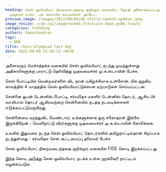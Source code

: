```yaml
---
heading: செஸ் ஒலிம்பியாட் நிறைவடைந்ததை குறிக்கும் வகையில், ஜோதி அணைக்கப்பட்டது.
  முதல்வர் உரை. பல சுவாரசிய சம்பவங்கள் அப்டேட்.
preview_image: /images/2022/08/09/mk-stalin-speech-update.jpeg
image_resize: /cdn-cgi/image/w=640,fit=scale-down,q=80,f=auto
categories: trending
authors: Ramachandran
tags:
  - DMK
title: chess-olympiad-last-day
date: 2022-08-09 23:56:13 +0530
---
```

அனைவரும் மெச்சத்தக்க வகையில் செஸ் ஒலிம்பியாட் நடந்து முடிந்துள்ளது. அதிகாரிகளுக்கு பாராட்டு தெரிவித்து முதலமைச்சர் மு.க.ஸ்டாலின் பேச்சு.

செஸ் போட்டியில் வென்றவர்களை விட நான் மகிழ்ச்சியாக உள்ளேன். மிக குறுகிய காலத்தில் 4 மாதத்தில் செஸ் ஒலிம்பியாட்டுக்கான ஏற்பாடுகள் செய்யப்பட்டன.

சென்னை ஓபன் டென்னிஸ் போட்டி, சர்வதேச மகளிர் டென்னிஸ் தொடர், ஆசிய பீச் வாலிபால் தொடர் ஆகியவற்றை சென்னையில் நடத்த நடவடிக்கைகள் எடுக்கப்பட்டுவருகிறது.

சென்னையை மறந்துவிட வேண்டாம்; உங்களுக்காக ஒரு சகோதரன் இங்கே இருக்கிறேன் - வெளிநாட்டு வீரர்களுக்கு முதலமைச்சர் மு.க.ஸ்டாலின் கோரிக்கை.

உலகில் இதுவரை நடந்த செஸ் ஒலிம்பியாட் தொடர்களில் தமிழ்நாட்டில்தான் சிறப்பாக நடந்துள்ளது - சர்வதேச செஸ் கூட்டமைப்பு தலைவர் பேச்சு

செஸ் ஒலிம்பியாட் நிறைவடைந்ததை குறிக்கும் வகையில் FIDE கொடி இறக்கப்பட்டது

இந்த கொடி அடுத்து செஸ் ஒலிம்பியாட் நடக்க உள்ள ஹங்கேரி நாட்டிடம் வழங்கப்படும்.